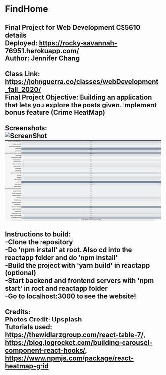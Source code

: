 # FindHome
Final Project for Web Development CS5610 details <br/>
Deployed: https://rocky-savannah-76951.herokuapp.com/ <br/>
Author: Jennifer Chang <br/> <br/>
Class Link: https://johnguerra.co/classes/webDevelopment_fall_2020/ <br/>
Final Project Objective: Building an application that lets you explore the posts given. Implement bonus feature (Crime HeatMap) <br/> <br/>
Screenshots: <br/>
![ScreenShot](/screenshots/ScreenShot1.png)
![ScreenShot](/screenshots/NewScreenShot.png)
<br/> <br/>
Instructions to build: <br/>
-Clone the repository <br/>
-Do 'npm install' at root. Also cd into the reactapp folder and do 'npm install'</br>
-Build the project with 'yarn build' in reactapp (optional) <br/>
-Start backend and frontend servers with 'npm start' in root and reactapp folder<br/>
-Go to localhost:3000 to see the website! <br/> <br/>
Credits: <br/>
Photos Credit: Upsplash <br/>
Tutorials used: https://thewidlarzgroup.com/react-table-7/, https://blog.logrocket.com/building-carousel-component-react-hooks/, https://www.npmjs.com/package/react-heatmap-grid
-

<!-- Well done on showing the main idea of the project here! However, I tried to use 'npm start' in the backend, but it didn't work. 'nodemon start' works for me! -->
